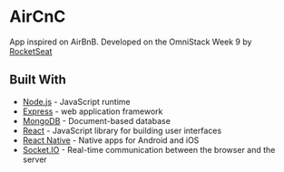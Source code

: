 # AirCnC

App inspired on AirBnB. Developed on the OmniStack Week 9 by [RocketSeat](https://rocketseat.com.br/)

## Built With

* [Node.js](https://nodejs.org/) - JavaScript runtime
* [Express](https://expressjs.com/) - web application framework
* [MongoDB](https://www.mongodb.com/) - Document-based database
* [React](https://reactjs.org/) - JavaScript library for building user interfaces
* [React Native](https://facebook.github.io/react-native/) - Native apps for Android and iOS
* [Socket.IO](https://socket.io/) - Real-time communication between the browser and the server
